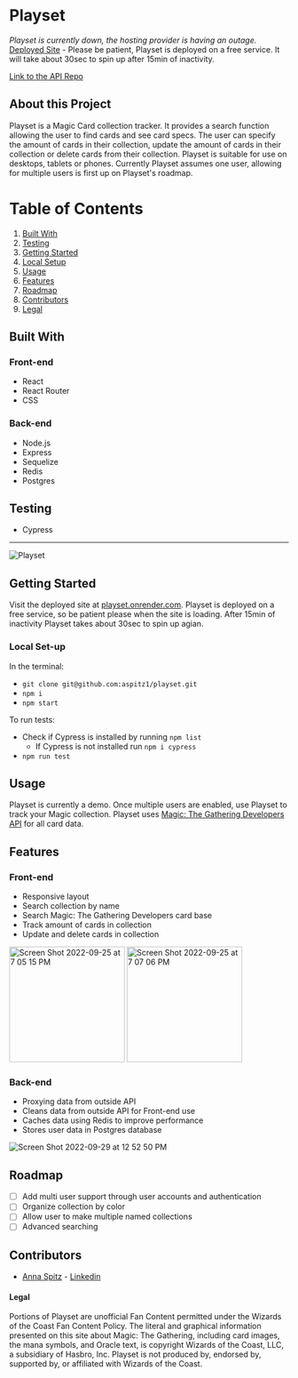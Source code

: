 # Playset

*Playset is currently down, the hosting provider is having an outage.*
[Deployed Site](https://playset.onrender.com/) - Please be patient, Playset is deployed on a free service. It will take about 30sec to spin up after 15min of inactivity.

[Link to the API Repo](https://github.com/aspitz1/playset-api)
## About this Project
Playset is a Magic Card collection tracker. It provides a search function allowing the user to find cards and see card specs. The user can specify the amount of cards in their collection, update the amount of cards in their collection or delete cards from their collection. Playset is suitable for use on desktops, tablets or phones. Currently Playset assumes one user, allowing for multiple users is first up on Playset's roadmap.

# Table of Contents
1. [Built With](#built-with)
2. [Testing](#testing)
3. [Getting Started](#getting-started)
4. [Local Setup](#local-set-up)
5. [Usage](#usage)
6. [Features](#features)
7. [Roadmap](#roadmap)
8. [Contributors](#contributors)
9. [Legal](#legal)

## Built With
### Front-end
* React
* React Router
* CSS

### Back-end
* Node.js
* Express
* Sequelize
* Redis
* Postgres

## Testing
* Cypress
____

![Playset](https://user-images.githubusercontent.com/95593550/192172039-b63dbc61-9888-4aec-839b-351b3f5d450a.gif)

## Getting Started
Visit the deployed site at [playset.onrender.com](https://playset.onrender.com/). Playset is deployed on a free service, so be patient please when the site is loading. After 15min of inactivity Playset takes about 30sec to spin up agian.
### Local Set-up
In the terminal: 
* `git clone git@github.com:aspitz1/playset.git`
* `npm i`
* `npm start`

To run tests: 
* Check if Cypress is installed by running `npm list`
  * If Cypress is not installed run `npm i cypress`
* `npm run test`

## Usage
Playset is currently a demo. Once multiple users are enabled, use Playset to track your Magic collection. Playset uses [Magic: The Gathering Developers API](https://docs.magicthegathering.io/) for all card data.

## Features 
### Front-end
* Responsive layout 
* Search collection by name
* Search Magic: The Gathering Developers card base 
* Track amount of cards in collection
* Update and delete cards in collection

<img width="208" alt="Screen Shot 2022-09-25 at 7 05 15 PM" src="https://user-images.githubusercontent.com/95593550/192172599-b4de6e41-5a38-4fd2-81a3-a2760ea95e1d.png">
<img width="208" alt="Screen Shot 2022-09-25 at 7 07 06 PM" src="https://user-images.githubusercontent.com/95593550/192172608-cf967fa6-9a51-416b-b927-0307b95e670b.png">



### Back-end 
* Proxying data from outside API
* Cleans data from outside API for Front-end use
* Caches data using Redis to improve performance 
* Stores user data in Postgres database

![Screen Shot 2022-09-29 at 12 52 50 PM](https://user-images.githubusercontent.com/95593550/193106233-e5edc69d-d4cd-47b7-8dc1-c62ad41bb2c8.png)


## Roadmap
- [ ] Add multi user support through user accounts and authentication
- [ ] Organize collection by color
- [ ] Allow user to make multiple named collections
- [ ] Advanced searching

## Contributors
* [Anna Spitz](https://github.com/aspitz1) - [Linkedin](https://www.linkedin.com/in/aspitz1/)

#### Legal
Portions of Playset are unofficial Fan Content permitted under the Wizards of the Coast Fan Content Policy. The literal and graphical information presented on this site about Magic: The Gathering, including card images, the mana symbols, and Oracle text, is copyright Wizards of the Coast, LLC, a subsidiary of Hasbro, Inc. Playset is not produced by, endorsed by, supported by, or affiliated with Wizards of the Coast.


